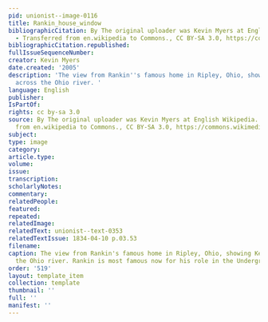 ```yaml
---
pid: unionist--image-0116
title: Rankin_house_window
bibliographicCitation: By The original uploader was Kevin Myers at English Wikipedia.
  - Transferred from en.wikipedia to Commons., CC BY-SA 3.0, https://commons.wikimedia.org/w/index.php?curid=50264389
bibliographicCitation.republished: 
fullIssueSequenceNumber: 
creator: Kevin Myers
date.created: '2005'
description: 'The view from Rankin''s famous home in Ripley, Ohio, showing Kentucky
  across the Ohio river. '
language: English
publisher: 
IsPartOf: 
rights: cc by-sa 3.0
source: By The original uploader was Kevin Myers at English Wikipedia. - Transferred
  from en.wikipedia to Commons., CC BY-SA 3.0, https://commons.wikimedia.org/w/index.php?curid=50264389
subject: 
type: image
category: 
article.type: 
volume: 
issue: 
transcription: 
scholarlyNotes: 
commentary: 
relatedPeople: 
featured: 
repeated: 
relatedImage: 
relatedText: unionist--text-0353
relatedTextIssue: 1834-04-10 p.03.53
filename: 
caption: The view from Rankin's famous home in Ripley, Ohio, showing Kentucky across
  the Ohio river. Rankin is most famous now for his role in the Underground Railroad.
order: '519'
layout: template_item
collection: template
thumbnail: ''
full: ''
manifest: ''
---
```

